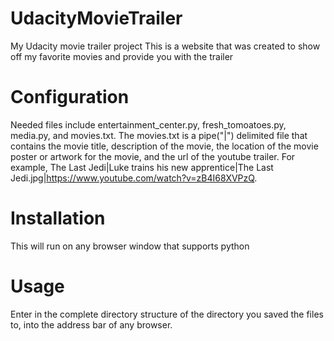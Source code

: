 # UdacityMovieTrailer
My Udacity movie trailer project
This is a website that was created to show off my favorite movies and provide you with the trailer


# Configuration
Needed files include entertainment_center.py, fresh_tomoatoes.py, media.py, and movies.txt.  The movies.txt is a pipe("|") delimited file
that contains the movie title, description of the movie, the location of the movie poster or artwork for the movie, and the url of the youtube
trailer.  For example, The Last Jedi|Luke trains his new apprentice|The Last Jedi.jpg|https://www.youtube.com/watch?v=zB4I68XVPzQ.


# Installation
This will run on any browser window that supports python


# Usage
Enter in the complete directory structure of the directory you saved the files to, into the address bar of any browser.

